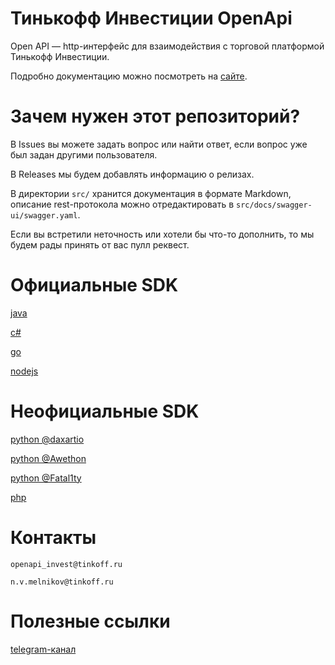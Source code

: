 # Тинькофф Инвестиции OpenApi

Open API — http-интерфейс для взаимодействия с торговой платформой Тинькофф Инвестиции.

Подробно документацию можно посмотреть на [сайте](https://tinkoffcreditsystems.github.io/invest-openapi/).

# Зачем нужен этот репозиторий?

В Issues вы можете задать вопрос или найти ответ, если вопрос уже был задан другими пользователя.

В Releases мы будем добавлять информацию о релизах.

В директории `src/` хранится документация в формате Markdown, описание rest-протокола можно отредактировать в `src/docs/swagger-ui/swagger.yaml`.

Если вы встретили неточность или хотели бы что-то дополнить, то мы будем рады принять от вас пулл реквест.

# Официальные SDK

[java](https://github.com/TinkoffCreditSystems/invest-openapi-java-sdk)

[c#](https://github.com/TinkoffCreditSystems/invest-openapi-csharp-sdk)

[go](https://github.com/TinkoffCreditSystems/invest-openapi-go-sdk)

[nodejs](https://github.com/TinkoffCreditSystems/invest-openapi-js-sdk)

# Неофициальные SDK

[python @daxartio](https://github.com/daxartio/tinvest)

[python @Awethon](https://github.com/Awethon/open-api-python-client)

[python @Fatal1ty](https://github.com/Fatal1ty/tinkoff-api)

[php](https://github.com/jamesRUS52/tinkoff-invest)

# Контакты

`openapi_invest@tinkoff.ru`

`n.v.melnikov@tinkoff.ru`

# Полезные ссылки

[telegram-канал](https://t.me/tinkoffinvestopenapi)

